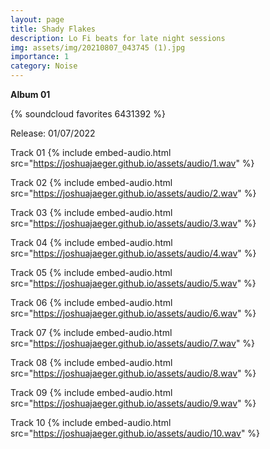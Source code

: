 ```yaml
---
layout: page
title: Shady Flakes
description: Lo Fi beats for late night sessions
img: assets/img/20210807_043745 (1).jpg
importance: 1
category: Noise
---
```


**Album 01**

{% soundcloud favorites 6431392 %}

Release: 01/07/2022

Track 01
{% include embed-audio.html src="https://joshuajaeger.github.io/assets/audio/1.wav" %}

Track 02
{% include embed-audio.html src="https://joshuajaeger.github.io/assets/audio/2.wav" %}

Track 03
{% include embed-audio.html src="https://joshuajaeger.github.io/assets/audio/3.wav" %}

Track 04
{% include embed-audio.html src="https://joshuajaeger.github.io/assets/audio/4.wav" %}

Track 05
{% include embed-audio.html src="https://joshuajaeger.github.io/assets/audio/5.wav" %}

Track 06
{% include embed-audio.html src="https://joshuajaeger.github.io/assets/audio/6.wav" %}

Track 07
{% include embed-audio.html src="https://joshuajaeger.github.io/assets/audio/7.wav" %}

Track 08
{% include embed-audio.html src="https://joshuajaeger.github.io/assets/audio/8.wav" %}

Track 09
{% include embed-audio.html src="https://joshuajaeger.github.io/assets/audio/9.wav" %}

Track 10
{% include embed-audio.html src="https://joshuajaeger.github.io/assets/audio/10.wav" %}



